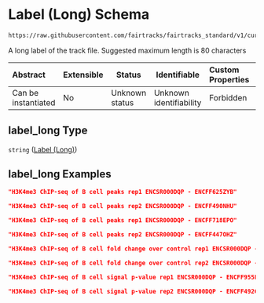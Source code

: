 # Label (Long) Schema

```txt
https://raw.githubusercontent.com/fairtracks/fairtracks_standard/v1/current/json/schema/fairtracks_track.schema.json#/properties/label_long
```

A long label of the track file. Suggested maximum length is 80 characters


| Abstract            | Extensible | Status         | Identifiable            | Custom Properties | Additional Properties | Access Restrictions | Defined In                                                                                           |
| :------------------ | ---------- | -------------- | ----------------------- | :---------------- | --------------------- | ------------------- | ---------------------------------------------------------------------------------------------------- |
| Can be instantiated | No         | Unknown status | Unknown identifiability | Forbidden         | Allowed               | none                | [fairtracks_track.schema.json\*](../json/schema/fairtracks_track.schema.json "open original schema") |

## label_long Type

`string` ([Label (Long)](fairtracks_track-properties-label-long.md))

## label_long Examples

```json
"H3K4me3 ChIP-seq of B cell peaks rep1 ENCSR000DQP - ENCFF625ZYB"
```

```json
"H3K4me3 ChIP-seq of B cell peaks rep2 ENCSR000DQP - ENCFF490NHU"
```

```json
"H3K4me3 ChIP-seq of B cell peaks rep1 ENCSR000DQP - ENCFF718EPO"
```

```json
"H3K4me3 ChIP-seq of B cell peaks rep2 ENCSR000DQP - ENCFF447OHZ"
```

```json
"H3K4me3 ChIP-seq of B cell fold change over control rep1 ENCSR000DQP - ENCFF717PIO"
```

```json
"H3K4me3 ChIP-seq of B cell fold change over control rep2 ENCSR000DQP - ENCFF615CNJ"
```

```json
"H3K4me3 ChIP-seq of B cell signal p-value rep1 ENCSR000DQP - ENCFF955LOC"
```

```json
"H3K4me3 ChIP-seq of B cell signal p-value rep2 ENCSR000DQP - ENCFF492CEQ"
```

